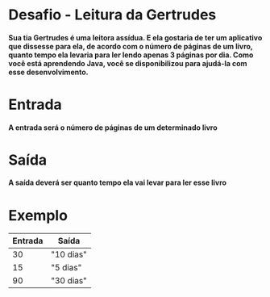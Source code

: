 # Desafio -  Leitura da Gertrudes
#### Sua tia Gertrudes é uma leitora assídua. E ela gostaria de ter um aplicativo que dissesse para ela, de acordo com o número de páginas de um livro, quanto tempo ela levaria para ler lendo apenas 3 páginas por dia. Como você está aprendendo Java, você se disponibilizou para ajudá-la com esse desenvolvimento.

# Entrada
#### A entrada será o número de páginas de um determinado livro

# Saída
#### A saída deverá ser quanto tempo ela vai levar para ler esse livro

# Exemplo
| Entrada | Saída |
| ---- | ---- |
| 30 | "10 dias" |  
| 15 | "5 dias" |
| 90 | "30 dias" |
